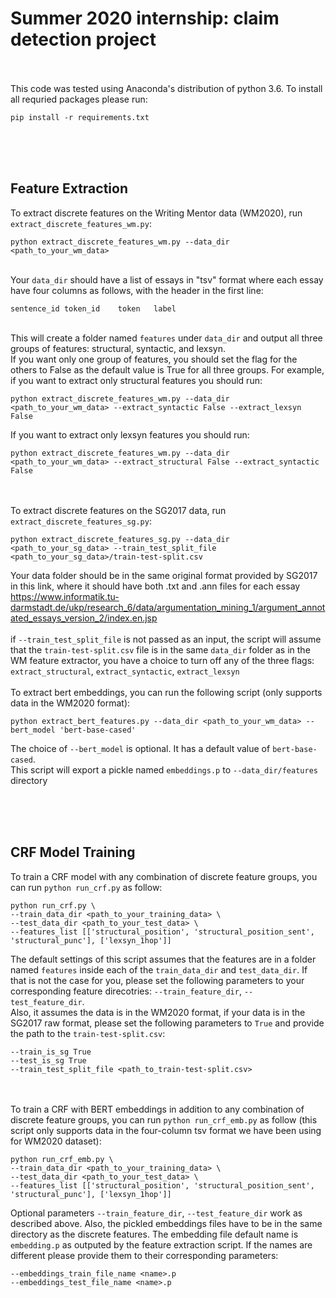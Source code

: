 
# Summer 2020 internship: claim detection project
\
\
This code was tested using Anaconda's distribution of python 3.6. To install all requried packages please run:
```
pip install -r requirements.txt
```


<br><br><br>

## Feature Extraction
To extract discrete features on the Writing Mentor data (WM2020), run `extract_discrete_features_wm.py`:
```
python extract_discrete_features_wm.py --data_dir <path_to_your_wm_data>
```
\
Your `data_dir` should have a list of essays in "tsv" format where each essay have four columns as follows, with the header in the first line:
```
sentence_id	token_id	token	label
```
\
This will create a folder named `features` under `data_dir` and output all three groups of features: structural, syntactic, and lexsyn.
<br>If you want only one group of features, you should set the flag for the others to False as the default value is True for all three groups.
For example, if you want to extract only structural features you should run:
```
python extract_discrete_features_wm.py --data_dir <path_to_your_wm_data> --extract_syntactic False --extract_lexsyn False
```
If you want to extract only lexsyn features you should run:
```
python extract_discrete_features_wm.py --data_dir <path_to_your_wm_data> --extract_structural False --extract_syntactic False 
```
\
\
To extract discrete features on the SG2017 data, run ```extract_discrete_features_sg.py```:
```
python extract_discrete_features_sg.py --data_dir <path_to_your_sg_data> --train_test_split_file <path_to_your_sg_data>/train-test-split.csv
```
Your data folder should be in the same original format provided by SG2017 in this link, where it should have both .txt and .ann files for each essay
<br> https://www.informatik.tu-darmstadt.de/ukp/research_6/data/argumentation_mining_1/argument_annotated_essays_version_2/index.en.jsp
\
\
if `--train_test_split_file` is not passed as an input, the script will assume that the `train-test-split.csv` file is in the same `data_dir` folder
as in the WM feature extractor, you have a choice to turn off any of the three flags: `extract_structural`, `extract_syntactic`, `extract_lexsyn` 
\
\
To extract bert embeddings, you can run the following script (only supports data in the WM2020 format):
```
python extract_bert_features.py --data_dir <path_to_your_wm_data> --bert_model 'bert-base-cased'
```
The choice of ```--bert_model``` is optional. It has a default value of ```bert-base-cased```.
<br>This script will export a pickle named `embeddings.p` to `--data_dir/features` directory

<br><br><br>


## CRF Model Training
To train a CRF model with any combination of discrete feature groups, you can run `python run_crf.py` as follow:
```
python run_crf.py \
--train_data_dir <path_to_your_training_data> \
--test_data_dir <path_to_your_test_data> \
--features_list [['structural_position', 'structural_position_sent', 'structural_punc'], ['lexsyn_1hop']]
```
The default settings of this script assumes that the features are in a folder named `features` inside each of the `train_data_dir` and `test_data_dir`. If that is not the case for you, please set the following parameters to your corresponding feature direcotries: `--train_feature_dir`, `--test_feature_dir`.
<br>Also, it assumes the data is in the WM2020 format, if your data is in the SG2017 raw format, please set the following parameters to `True` and provide the path to the ``train-test-split.csv``:
```
--train_is_sg True
--test_is_sg True
--train_test_split_file <path_to_train-test-split.csv>
```
\
\
To train a CRF with BERT embeddings in addition to any combination of discrete feature groups, you can run `python run_crf_emb.py` as follow (this script only supports data in the four-column tsv format we have been using for WM2020 dataset):
```
python run_crf_emb.py \
--train_data_dir <path_to_your_training_data> \
--test_data_dir <path_to_your_test_data> \
--features_list [['structural_position', 'structural_position_sent', 'structural_punc'], ['lexsyn_1hop']]
```
Optional parameters ```--train_feature_dir```, ```--test_feature_dir``` work as described above. Also, the pickled embeddings files have to be in the same directory as the discrete features. The embedding file default name is ```embedding.p``` as outputed by the feature extraction script. If the names are different please provide them to their corresponding parameters:
```
--embeddings_train_file_name <name>.p
--embeddings_test_file_name <name>.p
```





